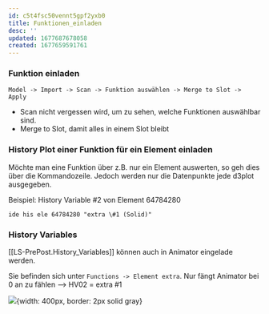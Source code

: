 ```yaml
---
id: c5t4fsc50vennt5gpf2yxb0
title: Funktionen_einladen
desc: ''
updated: 1677687678058
created: 1677659591761
---
```

### Funktion einladen
`Model -> Import -> Scan -> Funktion auswählen -> Merge to Slot -> Apply`
- Scan nicht vergessen wird, um zu sehen, welche Funktionen auswählbar sind.
- Merge to Slot, damit alles in einem Slot bleibt

### History Plot einer Funktion für ein Element einladen
Möchte man eine Funktion über z.B. nur ein Element auswerten, so geh dies über die Kommandozeile. Jedoch werden nur die Datenpunkte jede d3plot ausgegeben.

Beispiel: History Variable #2 von Element 64784280

`ide his ele 64784280 "extra \#1 (Solid)"`

### History Variables
[[LS-PrePost.History_Variables]] können auch in Animator eingelade werden.

Sie befinden sich unter `Functions -> Element extra`.
Nur fängt Animator bei 0 an zu fählen --> HV02 = extra #1

![](/assets/images/2023-02-22-19-50-06.png){width: 400px, border: 2px solid gray}
